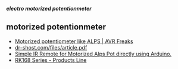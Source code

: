 _**electro motorized potentionmeter**_

## motorized potentionmeter

- [Motorized potentiometer like ALPS | AVR Freaks](http://www.avrfreaks.net/forum/motorized-potentiometer-alps)
- [dr-shost.com/files/article.pdf](http://dr-shost.com/files/article.pdf)
- [Simple IR Remote for Motorized Alps Pot directly using Arduino.](http://www.hifivision.com/diy/44275-simple-ir-remote-motorized-alps-pot-directly-using-arduino.html)
- [RK168 Series - Products Line](http://www.alps.com/prod/info/E/HTML/Potentiometer/RotaryPotentiometers/RMP_RK16/RMP_RK16_list.html)
